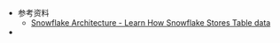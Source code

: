 - 参考资料
	- [Snowflake Architecture - Learn How Snowflake Stores Table data](https://www.youtube.com/watch?v=dxrEHqMFUWI)
-